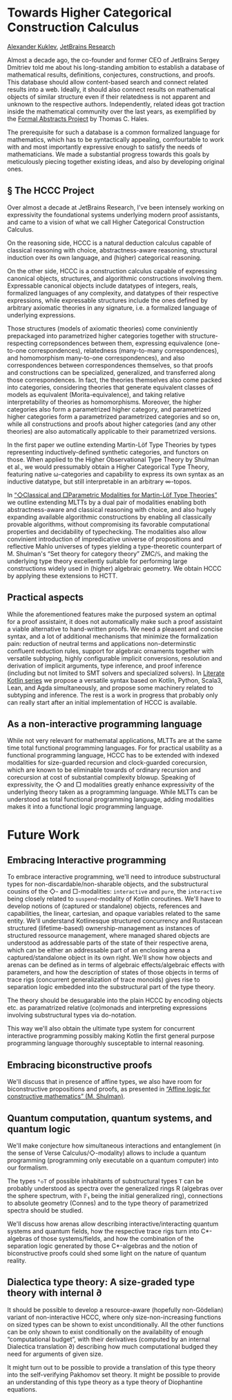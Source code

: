 Towards Higher Categorical Construction Calculus
================================================

[author]: mailto:a@kuklev.com "Alexander Kuklev, JetBrains Research"
[Alexander Kuklev](mailto:a@kuklev.com), [JetBrains Research](https://research.jetbrains.org/researchers/alexander.kuklev/)


Almost a decade ago, the co-founder and former CEO of JetBrains Sergey Dmitriev told me about his
long-standing ambition to establish a database of mathematical results, definitions, conjectures,
constructions, and proofs. This database should allow content-based search and connect related
results into a web. Ideally, it should also connect results on mathematical objects of similar
structure even if their relatedness is not apparent and unknown to the respective authors.
Independently, related ideas got traction inside the mathematical community over the last years,
as exemplified by the [Formal Abstracts Project](https://formalabstracts.github.io/) by Thomas C. Hales.

The prerequisite for such a database is a common formalized language for mathematics, which has to be
syntactically appealing, comfourtable to work with and most importantly expressive enough to satisfy
the needs of mathematicians. We made a substantial progress towards this goals by meticulously piecing
together existing ideas, and also by developing original ones.

§ The HCCC Project
------------------

Over almost a decade at JetBrains Research, I've been intensely working on expressivity the
foundational systems underlying modern proof assistants, and came to a vision of what we call
Higher Categorical Construction Calculus.

On the reasoning side, HCCC is a natural deduction calculus capable of classical reasoning with
choice, abstractness-aware reasoning, structural induction over its own language, and (higher)
categorical reasoning.

On the other side, HCCC is a construction calculus capable of expressing canonical objects,
structures, and algorithmic constructions involving them. Expressable canonical objects include
datatypes of integers, reals, formalized languages of any complexity, and datatypes of their
respective expressions, while expressable structures include the ones defined by arbitrary
axiomatic theories in any signature, i.e. a formalized language of underlying expressions. 

Those structures (models of axiomatic theories) come conviniently prepackaged into parametrized
higher categories together with structure-respecting correpsondences between them, expressing
equivalence (one-to-one correspondences), relatedness (many-to-many correspondences), and
homomorphism  many-to-one correspondences), and also correspondences between correspondences
themselves, so that proofs and constructions can be specialized, generalized, and transferred
along those correspondences. In fact, the theories themselves also come packed into categories,
considering theories that generate equivalent classes of models as equivalent (Morita-equivalence),
and taking relative interpretability of theories as homomorphisms. Moreover, the higher categories
also form a parametrized higher category, and parametrized higher categories form a parametrized
parametrized categories and so on, while all constructions and proofs about higher categories
(and any other theories) are also automatically applicable to their parametrized versions.

In the first paper we outline extending Martin-Löf Type Theories by types representing 
inductively-defined synthetic categories, and functors on those. When applied to the Higher
Observational Type Theory by Shulman et al., we would pressumably obtain a Higher Categorical
Type Theory, featuring native ω-categories and capability to express its own syntax as an
inductive datatype, but still interpretable in an arbitrary ∞-topos.

In [“◇Classical and □Parametric Modalities for Martin-Löf Type Theories”](modalities.md) we
outline extending MLTTs by a dual pair of modalities enabling both abstractness-aware and
classical reasoning with choice, and also hugely expanding available algorithmic constructions
by enabling all classically provable algorithms, without compromising its favorable computational 
properties and decidability of typechecking. The modalities also allow convinient introduction
of impredicative universe of propositions and reflective Mahlo universes of types yielding a
type-theoretic counterpart of M. Shulman's “Set theory for category theory” ZMC/𝕊, and making the
underlying type theory excellently suitable for performing large constructions widely used in
(higher) algebraic geometry. We obtain HCCC by applying these extensions to HCTT.

## Practical aspects

While the aforementioned features make the purposed system an optimal for a proof assistaint,
it does not automatically make such a proof assistaint a viable alternative to hand-written proofs.
We need a pleasent and concise syntax, and a lot of additional mechanisms that minimize the formalization
pain: reduction of neutral terms and applications non-determinstic confluent reduction rules, support for
algebraic ornaments together with versatile subtyping, highly configurable implicit conversions, resolution
and derivation of implicit arguments, type inference, and proof inference (including but not limited to SMT
solvers and specialized solvers). In [Literate Kotlin series](litkot.md) we propose a versatile syntax based
on Kotlin, Python, Scala3, Lean, and Agda simultaneously, and propose some machinery related to subtyping
and inference. The rest is a work in progress that probably only can really start after an initial
implementation of HCCC is available.

## As a non-interactive programming language

While not very relevant for mathematal applications, MLTTs are at the same time total functional
programming languages. For for practical usability as a functional programming language, HCCC has
to be extended with indexed modalities for size-guarded recursion and clock-guarded corecursion,
which are known to be eliminable towards of ordinary recursion and corecursion at cost of substantial
complexity blowup. Speaking of expressivity, the ◇ and □ modalities greatly enhance expressivity of
the underlying theory taken as a programming language. While MLTTs can be understood as total functional
programming language, adding modalities makes it into a functional logic programming language.

# Future Work

## Embracing Interactive programming

To embrace interactive programming, we'll need to introduce substructural types for
non-discardable/non-sharable objects, and the substructural cousins of the ◇- and □-modalities:
`interactive` and `pure`, the `interactive` being closely related to `suspend`-modality of Kotlin
coroutines. We'll have to develop notions of (captured or standalone) objects, references and capabilities,
the linear, cartesian, and opaque variables related to the same entity. We'll understand Kotlinesque
structured concurrency and Rustacean structured (lifetime-based) ownership-management as instances
of structured ressource management, where managed shared objects are understood as addressable parts
of the state of their respective arena, which can be either an addressable part of an enclosing arena
a captured/standalone object in its own right. We'll show how objects and arenas can be defined as
in terms of algebraic effects/algebraic effects with parameters, and how the description of states of
those objects in terms of trace rigs (concurrent generalization of trace monoids) gives rise to separation
logic embedded into the substructural part of the type theory.

The theory should be desugarable into the plain HCCC by encoding objects etc. as paramatrized relative
(co)monads and interpreting expressions involving substructural types via do-notation.

This way we'll also obtain the ultimate type system for concurrent interactive programming possibly
making Kotlin the first general purpose programming language thoroughly susceptable to internal reasoning.

## Embracing biconstructive proofs
We'll discuss that in presence of affine types, we also have room for biconstructive propositions and proofs,
as presented in [“Affine logic for constructive mathematics” (M. Shulman)](https://arxiv.org/abs/1805.07518).

## Quantum computation, quantum systems, and quantum logic
We'll make conjecture how simultaneous interactions and entanglement (in the sense of Verse Calculus/◇-modality)
allows to include a quantum programming (programming only executable on a quantum computer) into our formalism.

The types `ᴿ◇T` of possible inhabitants of substructural types `T` can be probably understood as spectra over the
generalized rings R (algebras over the sphere spectrum, with 𝔽₁ being the initial generalized ring), connections
to absolute geometry (Connes) and to the type theory of parametrized spectra should be studied.

We'll discuss how arenas allow describing interactive/interacting quantum systems and quantum fields, how the
respective trace rigs turn into C*-algebras of those systems/fields, and how the combination of the separation
logic generated by those C*-algebras and the notion of biconstructive proofs could shed some light on the
nature of quantum reality.

## Dialectica type theory: A size-graded type theory with internal ∂

It should be possible to develop a resource-aware (hopefully non-Gödelian) variant of non-interactive HCCC,
where only size-non-increasing functions on sized types can be shown to exist unconditionally. All the other
functions can be only shown to exist conditionally on the availability of enough “computational budget”, with
their derivatives (computed by an internal Dialectica translation ∂) describing how much computational budged they
need for arguments of given size.

It might turn out to be possible to provide a translation of this type theory into the self-verifying
Pakhomov set theory. It might be possible to provide an understanding of this type theory as a type theory
of Diophantine equations.
